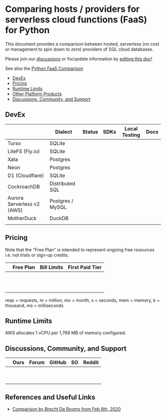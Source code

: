 # Comparing hosts / providers for serverless cloud functions (FaaS) for Python

This document provides a comparison between hosted, serverless (no cost or management to spin down to zero) providers of SQL cloud databases.

Please join our [discussions](https://github.com/hbmartin/comparison-serverless-cloud-sql-databases/discussions) or fix/update information by [editing this doc](https://github.com/hbmartin/comparison-serverless-cloud-sql-databases/edit/main/README.md)!

See also the [Python FaaS Comparison](https://github.com/hbmartin/comparison-hosts-serverless-cloud-function-faas-for-python)

- [DevEx](#devex)
- [Pricing](#pricing)
- [Runtime Limits](#runtime-limits)
- [Other Platform Products](#other-platform-products)
- [Discussions, Community, and Support](#discussions-community-and-support)

## DevEx

|                                       | Dialect | Status    | SDKs                | Local Testing | Docs |
| ------------------------------------- | -------------- | --------- | ------------------------------- | ------------- | ---- |
| Turso                      | SQLite           |        |      |               |      |
| LiteFS (Fly.io)            | SQLite           |        |      |               |      |
| Xata                       | Postgres         |        |      |               |      |
| Neon                       | Postgres         |        |      |               |      |
| D1 (Cloudflare)            | SQLite           |        |      |               |      |
| CockroachDB                | Distributed SQL  |        |      |               |      |
| Aurora Serverless v2 (AWS) | Postgres / MySQL |        |      |               |      |
| MotherDuck                 | DuckDB           |        |      |               |      |
|                            |                  |        |      |               |  |

## Pricing

Note that the "Free Plan" is intended to represent ongoing free resources i.e. not trials or sign-up credits.

|      | **Free Plan** | Bill Limits | **First Paid Tier** |
| ---- | ------------- | ----------- | ------------------- |
|      |               |             |                     |
|      |               |             |                     |
|      |               |             |                     |
|      |               |             |                     |
|      |               |             |                     |
|      |               |             |                     |
|      |               |             |                     |
|      |               |             |                     |
|      |               |             |                     |
|      |               |             |                     |
|      |               |             |                     |

reqs = requests, m = million, mo = month, s = seconds, mem = memory, k = thousand, ms = milliseconds

## Runtime Limits

AWS allocates 1 vCPU per 1,769 MB of memory configured.



## Discussions, Community, and Support

|      | Ours | Forum | GitHub | SO   | Reddit |
| ---- | ---- | ----- | ------ | ---- | ------ |
|      |      |       |        |      |        |
|      |      |       |        |      |        |
|      |      |       |        |      |        |
|      |      |       |        |      |        |
|      |      |       |        |      |        |
|      |      |       |        |      |        |
|      |      |       |        |      |        |
|      |      |       |        |      |        |
|      |      |       |        |      |        |

## References and Useful Links

- [Comparison by Brecht De Rooms from Feb 6th, 2020](https://fauna.com/blog/comparison-faas-providers)
